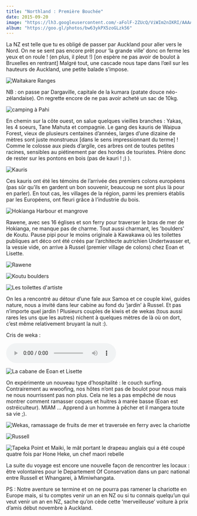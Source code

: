 ```yaml
---
title: "Northland : Première Bouchée"
date: 2015-09-20
image: "https://lh3.googleusercontent.com/-aFolF-2ZUcQ/ViWIm2nIKRI/AAAAAAAAJGI/C87RaW_JJzw/s912-Ic42/upload_-1.jpg"
album: "https://goo.gl/photos/bw63ykPX5zoGLzk56"
---
```


La NZ est telle que tu es obligé de passer par Auckland pour aller vers le Nord. On ne se sent pas encore prêt pour ‘la grande ville’ donc on ferme les yeux et on roule ! (en plus, il pleut !)   [on espère ne pas avoir de boulot à Bruxelles en rentrant] Malgré tout, une cascade nous tape dans l’œil sur les hauteurs de Auckland, une petite balade s’impose.

![](https://lh3.googleusercontent.com/-g_lOsoQXMBo/ViWAk9YaI2I/AAAAAAAAI0Q/3VTpUa35JVY/s912-Ic42/PhotoGrid_1445245654598.jpg "Waitakare Ranges")

NB : on passe par Dargaville, capitale de la kumara (patate douce néo-zélandaise). On regrette encore de ne pas avoir acheté un sac de 10kg.

![](https://lh3.googleusercontent.com/-K2bhsuSEFss/ViWAcjzGVuI/AAAAAAAAI0E/xHMPBRyseMc/s912-Ic42/PhotoGrid_1445245945860.jpg "camping à Pahi")

En chemin sur la côte ouest, on salue quelques vieilles branches : Yakas, les 4 soeurs, Tane Mahuta et compagnie.  Le gang des kauris de Waipua Forest, vieux de plusieurs centaines d’années, larges d’une dizaine de mètres sont juste monstrueux [dans le sens impressionnant du terme] ! Comme le colosse aux pieds d’argile, ces arbres ont de toutes petites racines, sensibles au piétinement par des hordes de touristes. Prière donc de rester sur les pontons en bois (pas de kauri ! ;) ).

![](https://lh3.googleusercontent.com/-MHf6URgJ3p4/ViWAlzRS9vI/AAAAAAAAI0U/WnHXxHvpA_M/s912-Ic42/PhotoGrid_1445246183734.jpg "Kauris")

Ces kauris ont été les témoins de l’arrivée des premiers colons européens (pas sûr qu’ils en gardent un bon souvenir, beaucoup ne sont plus là pour en parler). En tout cas, les villages de la région, parmi les premiers établis par les Européens, ont fleuri grâce à l’industrie du bois.

![](https://lh3.googleusercontent.com/-wJH8d07MAkw/ViWA0Cl70SI/AAAAAAAAI0c/jle0SaWKGaw/s912-Ic42/PhotoGrid_1445246502667.jpg "Hokianga Harbour et mangrove")

Rawene, avec ses 16 églises et son ferry pour traverser le bras de mer de Hokianga, ne manque pas de charme. Tout aussi charmant, les 'boulders' de Koutu. Pause pipi pour le moins originale à Kawakawa où les toilettes publiques art déco ont été créés par l’architecte autrichien Undertwasser et, la vessie vide, on arrive à Russel (premier village de colons) chez Eoan et Lisette.

![](https://lh3.googleusercontent.com/-jjGoCOP1kno/ViWA1qMyrZI/AAAAAAAAI0k/teBo4Pn6WsM/s912-Ic42/PhotoGrid_1445246848684.jpg "Rawene")

![](https://lh3.googleusercontent.com/-yXHNXL-Oz6I/ViWA4gzKWaI/AAAAAAAAI0s/43Bzsy7dpKY/s912-Ic42/PhotoGrid_1445247116534.jpg "Koutu boulders")

![](https://lh3.googleusercontent.com/-UG0BcJtNo2U/ViWBN3o6rII/AAAAAAAAI00/IxuYdMmUcEs/s912-Ic42/PhotoGrid_1445247269407.jpg "Les toilettes d'artiste")

On les a rencontré au détour d’une fale aux Samoa et ce couple kiwi, guides nature, nous a invité dans leur cabine au fond du ‘jardin’ à Russel. Et pas n’importe quel  jardin ! Plusieurs couples de kiwis et de wekas (tous aussi rares les uns que les autres) nichent à quelques mètres de là où on dort, c’est même relativement bruyant la nuit :).


Cris de weka :

<audio controls> <source src="https://drive.google.com/uc?export=download&id=0BzIZ3dfuz-CENlMwT2plcmVIUDg" type="audio/aac"> </audio>

![](https://lh3.googleusercontent.com/-svCBIdgmwiM/ViWBVkHtEkI/AAAAAAAAI08/-9IoSDE2Mwg/s912-Ic42/PhotoGrid_1445247933661.jpg "La cabane de Eoan et Lisette")

On expérimente un nouveau type d’hospitalité : le couch surfing. Contrairement au wwoofing, nos hôtes n’ont pas de boulot pour nous mais ne nous nourrissent pas non plus. Cela ne les a pas empêché de nous montrer comment ramasser coques et huitres à marée basse (Eoan est ostréiculteur). MIAM …  Apprend à un homme à pêcher et il mangera toute sa vie ;).

![](https://lh3.googleusercontent.com/-JXG6hUdpvVo/ViWBYbjZ-8I/AAAAAAAAI1E/CQsFrfGXuWY/s912-Ic42/PhotoGrid_1445248149469.jpg "Wekas, ramassage de fruits de mer et traversée en ferry avec la chariotte")

![](https://lh3.googleusercontent.com/-J3SA0a1IMkQ/ViWBgw81kSI/AAAAAAAAI1Q/V5JT8uaRQBE/s912-Ic42/PhotoGrid_1445249157281.jpg "Russell")

![](https://lh3.googleusercontent.com/-iTYS1Sfjfk4/ViWBhhuFZ1I/AAAAAAAAI1U/UlcvaOJaJ6Y/s912-Ic42/PhotoGrid_1445249370280.jpg "Tapeka Point et Maiki, le mât portant le drapeau anglais qui a été coupé quatre fois par Hone Heke, un chef maori rebelle")

La suite du voyage est encore une nouvelle façon de rencontrer les locaux : être volontaires pour le Departement  Of Conservation dans un parc national entre Russell et Whangarei, à Mimiwhangata.

PS : Notre aventure se termine et on ne pourra pas ramener la chariotte en Europe mais, si tu comptes venir un an en NZ ou si tu connais quelqu’un qui veut venir un an en NZ, sache qu’on cède cette ‘merveilleuse’ voiture à prix d’amis début novembre à Auckland.
